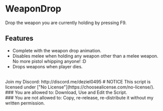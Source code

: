 # WeaponDrop
Drop the weapon you are currently holding by pressing F9.
## Features
- Complete with the weapon drop animation.
- Disables melee when holding any weapon other than a melee weapon. No more pistol whipping anyone! :D
- Drops weapons when player dies.
<br>
Join my Discord: http://discord.me/deziel0495
# NOTICE
This script is licensed under ["No License"](https://choosealicense.com/no-license/).
### You are allowed to:
Download, Use and Edit the Script.
<br>
### You are not allowed to:
Copy, re-release, re-distribute it without my written permission.
